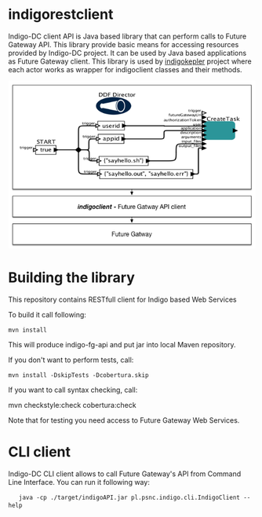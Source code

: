 # indigorestclient
Indigo-DC client API is Java based library that can perform calls to Future Gateway API. This library provide basic means for accessing resources provided by Indigo-DC project. It can be used by Java based applications as Future Gateway client.
This library is used by [indigokepler](https://www.gitbook.com/book/indigo-dc/indigokepler) project where each actor works as wrapper for indigoclient classes and their methods.

![](indigoclient.png)
# Building the library
This repository contains RESTfull client for Indigo based Web Services

To build it call following:

	mvn install

This will produce indigo-fg-api and put jar into local Maven repository.

If you don't want to perform tests, call:

	mvn install -DskipTests -Dcobertura.skip

If you want to call syntax checking, call:

  mvn checkstyle:check cobertura:check

Note that for testing you need access to Future Gateway Web Services.

# CLI client

Indigo-DC CLI client allows to call Future Gateway's API from Command Line Interface. You can run it following way:

       java -cp ./target/indigoAPI.jar pl.psnc.indigo.cli.IndigoClient --help
       
       
